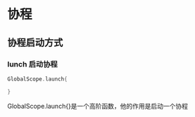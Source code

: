 # 协程
## 协程启动方式
### lunch 启动协程
```kotlin
GlobalScope.launch{

}
```
GlobalScope.launch{}是一个高阶函数，他的作用是启动一个协程




